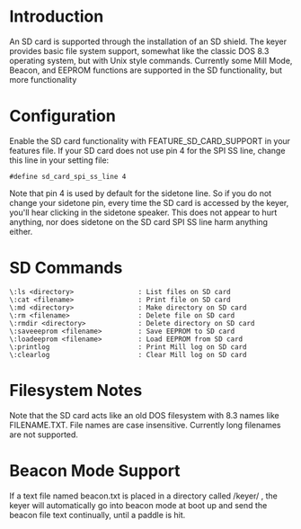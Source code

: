 # Introduction

An SD card is supported through the installation of an SD shield.  The keyer provides basic file system support, somewhat like the classic DOS 8.3 operating system, but with Unix style commands.  Currently some Mill Mode, Beacon, and EEPROM functions are supported in the SD functionality, but more functionality

# Configuration

Enable the SD card functionality with FEATURE_SD_CARD_SUPPORT in your features file.  If your SD card does not use pin 4 for the SPI SS line, change this line in your setting file:

    #define sd_card_spi_ss_line 4

Note that pin 4 is used by default for the sidetone line.  So if you do not change your sidetone pin, every time the SD card is accessed by the keyer, you'll hear clicking in the sidetone speaker.  This does not appear to hurt anything, nor does sidetone on the SD card SPI SS line harm anything either.

# SD Commands


    \:ls <directory>                : List files on SD card
    \:cat <filename>                : Print file on SD card
    \:md <directory>                : Make directory on SD card
    \:rm <filename>                 : Delete file on SD card
    \:rmdir <directory>             : Delete directory on SD card
    \:saveeeprom <filename>         : Save EEPROM to SD card
    \:loadeeprom <filename>         : Load EEPROM from SD card
    \:printlog                      : Print Mill log on SD card
    \:clearlog                      : Clear Mill log on SD card

# Filesystem Notes

Note that the SD card acts like an old DOS filesystem with 8.3 names like FILENAME.TXT.  File names are case insensitive.  Currently long filenames are not supported.

# Beacon Mode Support

If a text file named beacon.txt is placed in a directory called /keyer/ , the keyer will automatically go into beacon mode at boot up and send the beacon file text continually, until a paddle is hit.